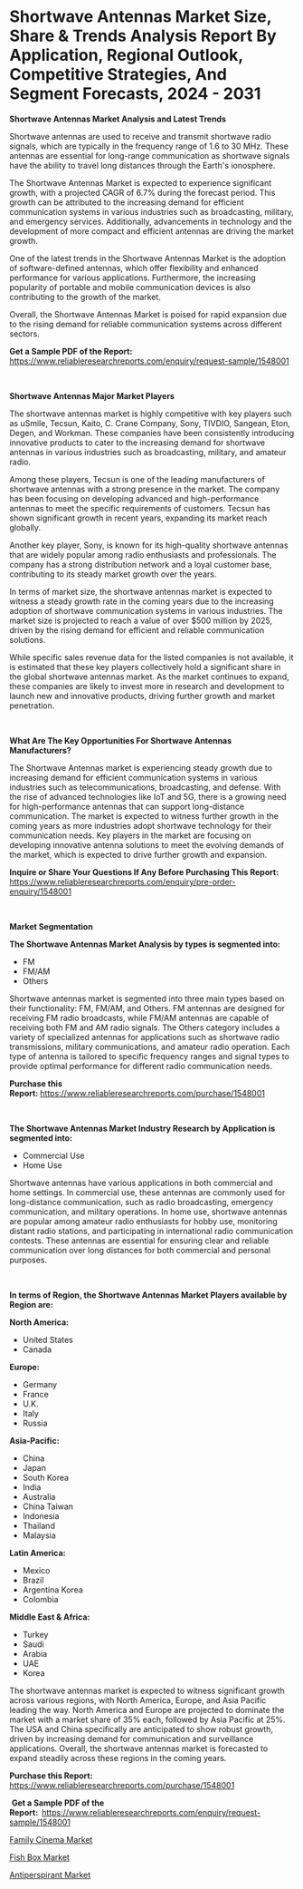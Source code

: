<p><h1>Shortwave Antennas Market Size, Share & Trends Analysis Report By Application, Regional Outlook, Competitive Strategies, And Segment Forecasts, 2024 - 2031</h1></p><p><strong>Shortwave Antennas Market Analysis and Latest Trends</strong></p>
<p><p>Shortwave antennas are used to receive and transmit shortwave radio signals, which are typically in the frequency range of 1.6 to 30 MHz. These antennas are essential for long-range communication as shortwave signals have the ability to travel long distances through the Earth's ionosphere.</p><p>The Shortwave Antennas Market is expected to experience significant growth, with a projected CAGR of 6.7% during the forecast period. This growth can be attributed to the increasing demand for efficient communication systems in various industries such as broadcasting, military, and emergency services. Additionally, advancements in technology and the development of more compact and efficient antennas are driving the market growth.</p><p>One of the latest trends in the Shortwave Antennas Market is the adoption of software-defined antennas, which offer flexibility and enhanced performance for various applications. Furthermore, the increasing popularity of portable and mobile communication devices is also contributing to the growth of the market.</p><p>Overall, the Shortwave Antennas Market is poised for rapid expansion due to the rising demand for reliable communication systems across different sectors.</p></p>
<p><strong>Get a Sample PDF of the Report:&nbsp;</strong> <a href="https://www.reliableresearchreports.com/enquiry/request-sample/1548001">https://www.reliableresearchreports.com/enquiry/request-sample/1548001</a></p>
<p>&nbsp;</p>
<p><strong>Shortwave Antennas Major Market Players</strong></p>
<p><p>The shortwave antennas market is highly competitive with key players such as uSmile, Tecsun, Kaito, C. Crane Company, Sony, TIVDIO, Sangean, Eton, Degen, and Workman. These companies have been consistently introducing innovative products to cater to the increasing demand for shortwave antennas in various industries such as broadcasting, military, and amateur radio.</p><p>Among these players, Tecsun is one of the leading manufacturers of shortwave antennas with a strong presence in the market. The company has been focusing on developing advanced and high-performance antennas to meet the specific requirements of customers. Tecsun has shown significant growth in recent years, expanding its market reach globally.</p><p>Another key player, Sony, is known for its high-quality shortwave antennas that are widely popular among radio enthusiasts and professionals. The company has a strong distribution network and a loyal customer base, contributing to its steady market growth over the years.</p><p>In terms of market size, the shortwave antennas market is expected to witness a steady growth rate in the coming years due to the increasing adoption of shortwave communication systems in various industries. The market size is projected to reach a value of over $500 million by 2025, driven by the rising demand for efficient and reliable communication solutions.</p><p>While specific sales revenue data for the listed companies is not available, it is estimated that these key players collectively hold a significant share in the global shortwave antennas market. As the market continues to expand, these companies are likely to invest more in research and development to launch new and innovative products, driving further growth and market penetration.</p></p>
<p>&nbsp;</p>
<p><strong>What Are The Key Opportunities For Shortwave Antennas Manufacturers?</strong></p>
<p><p>The Shortwave Antennas market is experiencing steady growth due to increasing demand for efficient communication systems in various industries such as telecommunications, broadcasting, and defense. With the rise of advanced technologies like IoT and 5G, there is a growing need for high-performance antennas that can support long-distance communication. The market is expected to witness further growth in the coming years as more industries adopt shortwave technology for their communication needs. Key players in the market are focusing on developing innovative antenna solutions to meet the evolving demands of the market, which is expected to drive further growth and expansion.</p></p>
<p><strong>Inquire or Share Your Questions If Any Before Purchasing This Report:</strong> <a href="https://www.reliableresearchreports.com/enquiry/pre-order-enquiry/1548001">https://www.reliableresearchreports.com/enquiry/pre-order-enquiry/1548001</a></p>
<p>&nbsp;</p>
<p><strong>Market Segmentation</strong></p>
<p><strong>The Shortwave Antennas Market Analysis by types is segmented into:</strong></p>
<p><ul><li>FM</li><li>FM/AM</li><li>Others</li></ul></p>
<p><p>Shortwave antennas market is segmented into three main types based on their functionality: FM, FM/AM, and Others. FM antennas are designed for receiving FM radio broadcasts, while FM/AM antennas are capable of receiving both FM and AM radio signals. The Others category includes a variety of specialized antennas for applications such as shortwave radio transmissions, military communications, and amateur radio operation. Each type of antenna is tailored to specific frequency ranges and signal types to provide optimal performance for different radio communication needs.</p></p>
<p><strong>Purchase this Report:&nbsp;</strong><a href="https://www.reliableresearchreports.com/purchase/1548001">https://www.reliableresearchreports.com/purchase/1548001</a></p>
<p>&nbsp;</p>
<p><strong>The Shortwave Antennas Market Industry Research by Application is segmented into:</strong></p>
<p><ul><li>Commercial Use</li><li>Home Use</li></ul></p>
<p><p>Shortwave antennas have various applications in both commercial and home settings. In commercial use, these antennas are commonly used for long-distance communication, such as radio broadcasting, emergency communication, and military operations. In home use, shortwave antennas are popular among amateur radio enthusiasts for hobby use, monitoring distant radio stations, and participating in international radio communication contests. These antennas are essential for ensuring clear and reliable communication over long distances for both commercial and personal purposes.</p></p>
<p>&nbsp;</p>
<p><strong>In terms of Region, the Shortwave Antennas Market Players available by Region are:</strong></p>
<p>
    <p> <strong> North America: </strong>
        <ul>
            <li>United States</li>
            <li>Canada</li>
        </ul>
        </p> 
    <p> <strong> Europe: </strong>
        <ul>
            <li>Germany</li>
            <li>France</li>
            <li>U.K.</li>
            <li>Italy</li>
            <li>Russia</li>
        </ul>
        </p> 
    <p> <strong> Asia-Pacific: </strong>
        <ul>
            <li>China</li>
            <li>Japan</li>
            <li>South Korea</li>
            <li>India</li>
            <li>Australia</li>
            <li>China Taiwan</li>
            <li>Indonesia</li>
            <li>Thailand</li>
            <li>Malaysia</li>
        </ul>
        </p> 
    <p> <strong> Latin America: </strong>
        <ul>
            <li>Mexico</li>
            <li>Brazil</li>
            <li>Argentina Korea</li>
            <li>Colombia</li>
        </ul>
        </p> 
    <p> <strong> Middle East & Africa: </strong>
        <ul>
            <li>Turkey</li>
            <li>Saudi</li>
            <li>Arabia</li>
            <li>UAE</li>
            <li>Korea</li>
        </ul>
    </p>
    </p>
<p><p>The shortwave antennas market is expected to witness significant growth across various regions, with North America, Europe, and Asia Pacific leading the way. North America and Europe are projected to dominate the market with a market share of 35% each, followed by Asia Pacific at 25%. The USA and China specifically are anticipated to show robust growth, driven by increasing demand for communication and surveillance applications. Overall, the shortwave antennas market is forecasted to expand steadily across these regions in the coming years.</p></p>
<p><strong>Purchase this Report: </strong><a href="https://www.reliableresearchreports.com/purchase/1548001">https://www.reliableresearchreports.com/purchase/1548001</a></p>
<p>&nbsp;<strong>Get a Sample PDF of the Report:&nbsp;&nbsp;</strong><a href="https://www.reliableresearchreports.com/enquiry/request-sample/1548001">https://www.reliableresearchreports.com/enquiry/request-sample/1548001</a></p>
<p><strong></strong></p>
<p><p><a href="https://github.com/lataunyatinikmelvin59ilbd0dv/Market-Research-Report-List-1/blob/main/family-cinema-market.md">Family Cinema Market</a></p><p><a href="https://github.com/JameTravis/Market-Research-Report-List-4/blob/main/fish-box-market.md">Fish Box Market</a></p><p><a href="https://github.com/vimar16th/Market-Research-Report-List-3/blob/main/antiperspirant-market.md">Antiperspirant Market</a></p></p>